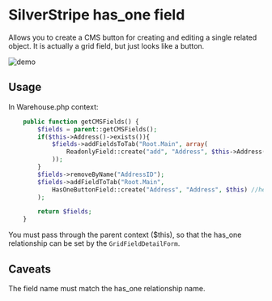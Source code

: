 # SilverStripe has_one field

Allows you to create a CMS button for creating and editing a single related object. It is actually a grid field, but just looks like a button.

![demo](https://raw.github.com/wiki/burnbright/silverstripe-hasonefield/images/hasonefield.gif)

## Usage

In Warehouse.php context:
```php
	public function getCMSFields() {
		$fields = parent::getCMSFields();
		if($this->Address()->exists()){
			$fields->addFieldsToTab("Root.Main", array(
				ReadonlyField::create("add", "Address", $this->Address()->toString())
			));
		}
		$fields->removeByName("AddressID");
		$fields->addFieldToTab("Root.Main",
			HasOneButtonField::create("Address", "Address", $this) //here!
		);

		return $fields;
	}
```

You must pass through the parent context ($this), so that the has_one relationship can be set by the `GridFieldDetailForm`.

## Caveats

The field name must match the has_one relationship name.